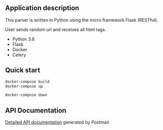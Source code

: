 ## Application description
This parser is written in Python using the micro framework Flask (RESTful).

User sends random url and receives all html tags.

- Python 3.8
- Flask
- Docker
- Celery

## Quick start

```sh
docker-compose build
docker-compose up

docker-compose down
```
## API Documentation

[Detailed API documentation](https://documenter.getpostman.com/view/8690633/TVRg6oxH) generated by Postman
